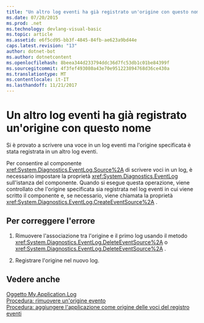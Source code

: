 ```yaml
---
title: "Un altro log eventi ha già registrato un'origine con questo nome"
ms.date: 07/20/2015
ms.prod: .net
ms.technology: devlang-visual-basic
ms.topic: article
ms.assetid: e6f5cd95-bb3f-4845-84fb-ae623a9bd44e
caps.latest.revision: "13"
author: dotnet-bot
ms.author: dotnetcontent
ms.openlocfilehash: 8beea344d233794ddc36d7fc53db1c01be84399f
ms.sourcegitcommit: 4f3fef493080a43e70e951223894768d36ce430a
ms.translationtype: MT
ms.contentlocale: it-IT
ms.lasthandoff: 11/21/2017
---
```

# <a name="another-event-log-has-already-registered-a-source-with-this-name"></a>Un altro log eventi ha già registrato un'origine con questo nome
Si è provato a scrivere una voce in un log eventi ma l'origine specificata è stata registrata in un altro log eventi.  
  
 Per consentire al componente <xref:System.Diagnostics.EventLog.Source%2A> di scrivere voci in un log, è necessario impostare la proprietà <xref:System.Diagnostics.EventLog> sull'istanza del componente. Quando si esegue questa operazione, viene controllato che l'origine specificata sia registrata nel log eventi in cui viene scritto il componente e, se necessario, viene chiamata la proprietà <xref:System.Diagnostics.EventLog.CreateEventSource%2A> .  
  
## <a name="to-correct-this-error"></a>Per correggere l'errore  
  
1.  Rimuovere l'associazione tra l'origine e il primo log usando il metodo <xref:System.Diagnostics.EventLog.DeleteEventSource%2A> o <xref:System.Diagnostics.EventLog.DeleteEventSource%2A> .  
  
2.  Registrare l'origine nel nuovo log.  
  
## <a name="see-also"></a>Vedere anche  
 [Oggetto My.Application.Log](../../visual-basic/language-reference/objects/my-application-log-object.md)  
 [Procedura: rimuovere un'origine evento](http://msdn.microsoft.com/en-us/bc66c900-4b8a-426a-b8e2-17031a20167e)  
 [Procedura: aggiungere l'applicazione come origine delle voci del registro eventi](http://msdn.microsoft.com/en-us/948ff920-a739-4e66-a191-ee951512d42c)
